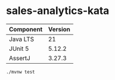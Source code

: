 # sales-analytics-kata
| Component | Version |
|-----------|---------|
| Java LTS  | 21 |
| JUnit 5   | 5.12.2 |
| AssertJ   | 3.27.3 |
```bash
./mvnw test
```